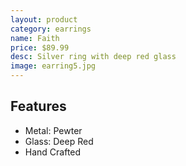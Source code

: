 ```yaml
---
layout: product
category: earrings
name: Faith
price: $89.99
desc: Silver ring with deep red glass
image: earring5.jpg
---
```


## Features

- Metal: Pewter
- Glass: Deep Red
- Hand Crafted